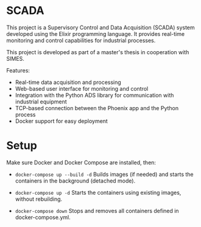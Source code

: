 # SCADA

This project is a Supervisory Control and Data Acquisition (SCADA) system developed using the Elixir programming language. It provides real-time monitoring and control capabilities for industrial processes.

This project is developed as part of a master's thesis in cooperation with SIMES.

Features:

 * Real-time data acquisition and processing
 * Web-based user interface for monitoring and control
 * Integration with the Python ADS library for communication with industrial equipment
 * TCP-based connection between the Phoenix app and the Python process
 * Docker support for easy deployment
# Setup

Make sure Docker and Docker Compose are installed, then:

 * `docker-compose up --build -d`
 Builds images (if needed) and starts the containers in the background (detached mode).

* `docker-compose up -d`
 Starts the containers using existing images, without rebuilding.

* `docker-compose down`
 Stops and removes all containers defined in docker-compose.yml.
